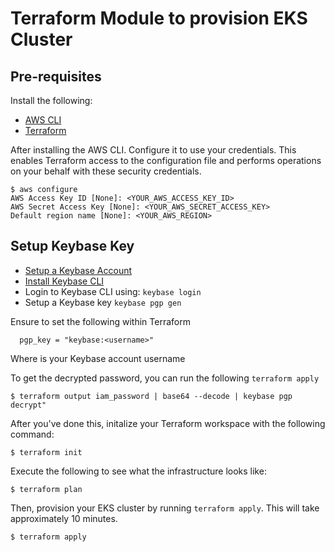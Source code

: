 # Terraform Module to provision EKS Cluster

## Pre-requisites
Install the following:
- [AWS CLI](https://aws.amazon.com/cli/)
- [Terraform](https://www.terraform.io/downloads.html)


After installing the AWS CLI. Configure it to use your credentials.
This enables Terraform access to the configuration file and performs operations on your behalf with these security credentials.

```shell
$ aws configure
AWS Access Key ID [None]: <YOUR_AWS_ACCESS_KEY_ID>
AWS Secret Access Key [None]: <YOUR_AWS_SECRET_ACCESS_KEY>
Default region name [None]: <YOUR_AWS_REGION>
```
 
## Setup Keybase Key
- [Setup a Keybase Account](https://keybase.io)
- [Install Keybase CLI](https://keybase.io/docs/the_app/install_linux)
- Login to Keybase CLI using: `keybase login`
- Setup a Keybase key `keybase pgp gen`

Ensure to set the following within Terraform
```
  pgp_key = "keybase:<username>"
```

Where _<username>_ is your Keybase account username


To get the decrypted password, you can run the following `terraform apply`
```shell
$ terraform output iam_password | base64 --decode | keybase pgp decrypt"
```


After you've done this, initalize your Terraform workspace with the following command:

```shell
$ terraform init
```

Execute the following to see what the infrastructure looks like:

```shell
$ terraform plan
```


Then, provision your EKS cluster by running `terraform apply`. This will take approximately 10 minutes.

```shell
$ terraform apply
```

